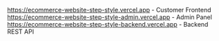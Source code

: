 https://ecommerce-website-step-style.vercel.app - Customer Frontend
https://ecommerce-website-step-style-admin.vercel.app - Admin Panel
https://ecommerce-website-step-style-backend.vercel.app - Backend REST API
